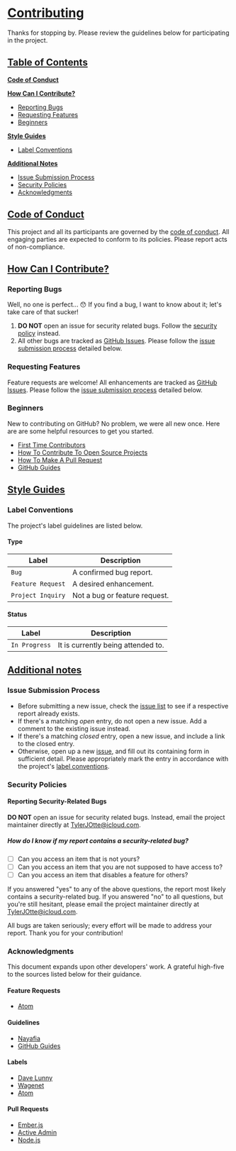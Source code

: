 # <a href="contributing">Contributing</a>

Thanks for stopping by. Please review the guidelines below for participating in the project.

## <a href="table-of-contents">Table of Contents</a>

[**Code of Conduct**](#code-of-conduct)

[**How Can I Contribute?**](#how-can-i-contribute)

* [Reporting Bugs](#reporting-bugs)
* [Requesting Features](#requesting-features)
* [Beginners](#beginners)

[**Style Guides**](#style-guides)

* [Label Conventions](#label-conventions)

[**Additional Notes**](#additional-notes)

* [Issue Submission Process](#issue-submission-process)
* [Security Policies](#security-policies)
* [Acknowledgments](#acknowledgments)

## <a href="code-of-conduct">Code of Conduct</a>

This project and all its participants are governed by the [code of conduct](CODE_OF_CONDUCT.md). All engaging parties are expected to conform to its policies. Please report acts of non-compliance.

## <a href="how-can-i-contribute">How Can I Contribute?</a>

### Reporting Bugs

Well, no one is perfect... :hushed: If you find a bug, I want to know about it;
let's take care of that sucker!

1. **DO NOT** open an issue for security related bugs. Follow the [security policy](#reporting-security-related-bugs) instead.
2. All other bugs are tracked as [GitHub Issues](https://guides.github.com/features/issues/). Please follow the [issue submission process](#issue-submission-process) detailed below.

### Requesting Features

Feature requests are welcome! All enhancements are tracked as [GitHub Issues](https://guides.github.com/features/issues/). Please follow the [issue submission process](#issue-submission-process) detailed below.

### Beginners

New to contributing on GitHub? No problem, we were all new once. Here are are
some helpful resources to get you started.

* [First Time Contributors](https://www.firsttimersonly.com)
* [How To Contribute To Open Source Projects](https://egghead.io/courses/how-to-contribute-to-an-open-source-project-on-github)
* [How To Make A Pull Request](http://makeapullrequest.com)
* [GitHub Guides](https://guides.github.com)

## <a href="style-guides">Style Guides</a>

### Label Conventions

The project's label guidelines are listed below.

#### Type

| Label             | Description                   |
| ----------------- | ----------------------------- |
| `Bug`                         | A confirmed bug report.       |
| `Feature Request` | A desired enhancement.        |
| `Project Inquiry` | Not a bug or feature request. |

#### Status

| Label         | Description                        |
| ------------- | ---------------------------------- |
| `In Progress` | It is currently being attended to. |


## <a href="additional-notes">Additional notes</a>

### Issue Submission Process

* Before submitting a new issue, check the [issue list](https://github.com/TylerJOtte/Forge/issues) to see if a respective report already exists.
* If there's a matching *open* entry, do not open a new issue. Add a comment to the existing issue instead.
* If there's a matching *closed* entry, open a new issue, and include a link to the closed entry.
* Otherwise, open up a new [issue](https://github.com/TylerJOtte/Forge/issues), and fill out its containing form in sufficient detail. Please appropriately mark the entry in accordance with the project's [label conventions](#label-conventions).

### Security Policies

#### Reporting Security-Related Bugs

**DO NOT** open an issue for security related bugs. Instead, email the project
 maintainer directly at TylerJOtte@icloud.com.

##### How do I know if my report contains a security-related bug?

- [ ] Can you access an item that is not yours?
- [ ] Can you access an item that you are not supposed to have access to?
- [ ] Can you access an item that disables a feature for others?

If you answered "yes" to any of the above questions, the report most likely
contains a security-related bug. If you answered "no" to all questions, but
you're still hesitant, please email the project maintainer directly at TylerJOtte@icloud.com.

All bugs are taken seriously; every effort will be made to address your report.
Thank you for your contribution!

### Acknowledgments

This document expands upon other developers' work. A grateful high-five to the sources listed below for their guidance.

#### Feature Requests
* [Atom](https://github.com/atom/atom/blob/master/CONTRIBUTING.md#how-do-i-submit-a-good-enhancement-suggestion)

#### Guidelines

* [Nayafia](https://github.com/nayafia/contributing-template/blob/master/CONTRIBUTING-template.md)
* [GitHub Guides](https://guides.github.com)

#### Labels

* [Dave Lunny](https://medium.com/@dave_lunny/sane-github-labels-c5d2e6004b63)
* [Wagenet](https://github.com/wagenet/StandardIssueLabels)
* [Atom](https://github.com/atom/atom/blob/master/CONTRIBUTING.md#issue-and-pull-request-labels)

#### Pull Requests
* [Ember.js](https://github.com/emberjs/ember.js/blob/master/CONTRIBUTING.md#pull-requests)
* [Active Admin](https://github.com/activeadmin/activeadmin/blob/master/CONTRIBUTING.md#1-where-do-i-go-from-here)
* [Node.js](https://github.com/nodejs/node/blob/master/doc/guides/contributing/pull-requests.md#commit-squashing)

